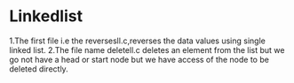 # Linkedlist

1.The first file i.e the reversesll.c,reverses the data values using single linked list.
2.The file name deletell.c deletes an element from the list but we go not have a head or start node but we have access of the node to be deleted directly.

